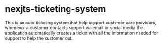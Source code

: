 # nexjts-ticketing-system
This is an auto ticketing system that help support customer care providers, whenever a customer contacts support via email or social media the application automatically creates a ticket with all the information needed for support to help the customer out.
